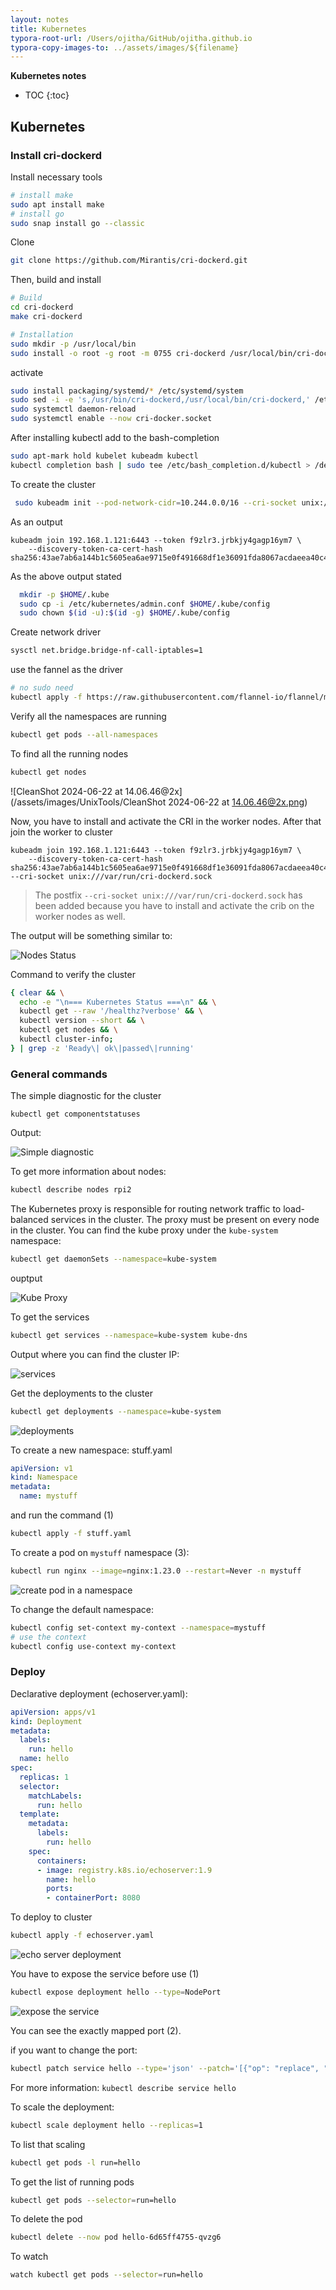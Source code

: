 ```yaml
---
layout: notes 
title: Kubernetes
typora-root-url: /Users/ojitha/GitHub/ojitha.github.io
typora-copy-images-to: ../assets/images/${filename}
---
```


**Kubernetes notes**

* TOC
{:toc}
## Kubernetes

### Install cri-dockerd

Install necessary tools

```bash
# install make
sudo apt install make
# install go
sudo snap install go --classic
```

Clone

```bash
git clone https://github.com/Mirantis/cri-dockerd.git
```

Then, build and install



```bash
# Build
cd cri-dockerd
make cri-dockerd

# Installation
sudo mkdir -p /usr/local/bin
sudo install -o root -g root -m 0755 cri-dockerd /usr/local/bin/cri-dockerd
```

activate

```bash
sudo install packaging/systemd/* /etc/systemd/system
sudo sed -i -e 's,/usr/bin/cri-dockerd,/usr/local/bin/cri-dockerd,' /etc/systemd/system/cri-docker.service
sudo systemctl daemon-reload
sudo systemctl enable --now cri-docker.socket
```

After installing kubectl add to the bash-completion

```bash
sudo apt-mark hold kubelet kubeadm kubectl
kubectl completion bash | sudo tee /etc/bash_completion.d/kubectl > /dev/null
```

To create the cluster

```bash
 sudo kubeadm init --pod-network-cidr=10.244.0.0/16 --cri-socket unix:///var/run/cri-dockerd.sock
```

As an output

```
kubeadm join 192.168.1.121:6443 --token f9zlr3.jrbkjy4gagp16ym7 \
	--discovery-token-ca-cert-hash sha256:43ae7ab6a144b1c5605ea6ae9715e0f491668df1e36091fda8067acdaeea40c4 
```

As the above output stated

```bash
  mkdir -p $HOME/.kube
  sudo cp -i /etc/kubernetes/admin.conf $HOME/.kube/config
  sudo chown $(id -u):$(id -g) $HOME/.kube/config
```

Create network driver

```bash
sysctl net.bridge.bridge-nf-call-iptables=1
```

use the fannel as the driver

```bash
# no sudo need
kubectl apply -f https://raw.githubusercontent.com/flannel-io/flannel/master/Documentation/kube-flannel.yml
```

Verify all the namespaces are running

```bash
kubectl get pods --all-namespaces
```

To find all the running nodes

```bash
kubectl get nodes
```



![CleanShot 2024-06-22 at 14.06.46@2x](/assets/images/UnixTools/CleanShot 2024-06-22 at 14.06.46@2x.png)

Now, you have to install and activate the CRI in the worker nodes. After that join the worker to cluster

```
kubeadm join 192.168.1.121:6443 --token f9zlr3.jrbkjy4gagp16ym7 \
	--discovery-token-ca-cert-hash sha256:43ae7ab6a144b1c5605ea6ae9715e0f491668df1e36091fda8067acdaeea40c4 --cri-socket unix:///var/run/cri-dockerd.sock
```

> The postfix `--cri-socket unix:///var/run/cri-dockerd.sock` has been added because you have to install and activate the crib on the worker nodes as well. 

The output will be something similar to:

![Nodes Status](/assets/images/UnixTools/nodes_status.png)

Command to verify the cluster

```bash
{ clear && \
  echo -e "\n=== Kubernetes Status ===\n" && \
  kubectl get --raw '/healthz?verbose' && \
  kubectl version --short && \
  kubectl get nodes && \
  kubectl cluster-info; 
} | grep -z 'Ready\| ok\|passed\|running'
```



### General commands

The simple diagnostic for the cluster

```bas
kubectl get componentstatuses
```

Output:

![Simple diagnostic](/assets/images/UnixTools/simple_diagnostic.png)

To get more information about nodes:

```bash
kubectl describe nodes rpi2
```

The Kubernetes proxy is responsible for routing network traffic to load-balanced services in the cluster. The proxy must be present on every node in the cluster. You can find the kube proxy under the `kube-system` namespace:

```bash
kubectl get daemonSets --namespace=kube-system
```

ouptput

![Kube Proxy](/assets/images/UnixTools/kube_proxy.png)

To get the services

```bash
kubectl get services --namespace=kube-system kube-dns
```

Output where you can find the cluster IP:

![services](/assets/images/UnixTools/services.png)

Get the deployments to the cluster

```bash
kubectl get deployments --namespace=kube-system
```

![deployments](/assets/images/UnixTools/deployments.png)

To create a new namespace: stuff.yaml

```yaml
apiVersion: v1
kind: Namespace
metadata:
  name: mystuff
```

and run the command (1)

```bash
kubectl apply -f stuff.yaml
```

To create a pod on `mystuff` namespace (3):

```bash
kubectl run nginx --image=nginx:1.23.0 --restart=Never -n mystuff
```

![create pod in a namespace](/assets/images/UnixTools/create_a_pod_in_a_namespace.png)

To change the default namespace:

```bash
kubectl config set-context my-context --namespace=mystuff
# use the context
kubectl config use-context my-context 
```



### Deploy

Declarative deployment (echoserver.yaml):

```yaml
apiVersion: apps/v1
kind: Deployment
metadata:
  labels:
    run: hello
  name: hello
spec:
  replicas: 1
  selector:
    matchLabels:
      run: hello
  template:
    metadata:
      labels:
        run: hello
    spec:
      containers:
      - image: registry.k8s.io/echoserver:1.9
        name: hello
        ports:
        - containerPort: 8080
```

To deploy to cluster

```bash
kubectl apply -f echoserver.yaml
```

![echo server deployment](/assets/images/UnixTools/echo_server_deployment.png)

You have to expose the service before use (1)

```bash
kubectl expose deployment hello --type=NodePort
```

![expose the service](/assets/images/UnixTools/expose_the_service.png)

You can see the exactly mapped port (2).

if you want to change the port:

```bash
kubectl patch service hello --type='json' --patch='[{"op": "replace", "path": "/spec/ports/0/nodePort", "value":31001}]'
```

For more information: `kubectl describe service hello`

To scale the deployment:

```bash
kubectl scale deployment hello --replicas=1
```

To list that scaling

```bash
kubectl get pods -l run=hello
```

To get the list of running pods

```bash
kubectl get pods --selector=run=hello
```

To delete the pod

```bash
kubectl delete --now pod hello-6d65ff4755-qvzg6
```

To watch 

```bash
watch kubectl get pods --selector=run=hello
```
